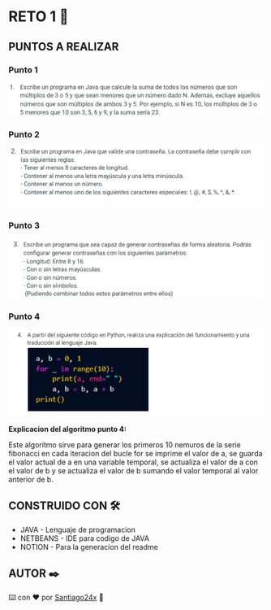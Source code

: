 # RETO 1 📜

## PUNTOS A REALIZAR 

### Punto 1 

![punto1](./imgReadme/punto1.png)

### Punto 2

![punto2](./imgReadme/punto2.png)

### Punto 3

![punto3](./imgReadme/punto3.png)

### Punto 4

![punto4](./imgReadme/punto4.png)

**Explicacion del algoritmo punto 4:**

Este algoritmo sirve para generar los primeros 10 nemuros de la serie fibonacci en cada iteracion del bucle for  se imprime el valor de a, se guarda el valor actual de a en una variable temporal, se actualiza el valor de a con el valor de b y se actualiza el valor de b sumando el valor temporal al valor anterior de b.



## CONSTRUIDO CON 🛠️

- JAVA - Lenguaje de programacion 
- NETBEANS - IDE para codigo de JAVA
- NOTION - Para la generacion del readme 

## AUTOR ✒️

⌨️ con ❤️ por [Santiago24x](https://github.com/Santiago24x) 🤙
